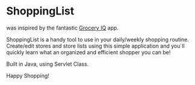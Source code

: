 # ShoppingList
was inspired by the fantastic <a href="www.groceryiq.com/">Grocery IQ</a> app. 
</p>
ShoppingList is a handy tool to use in your daily/weekly shopping routine. 
Create/edit stores and store lists using this simple application and you`ll quickly learn what an organized and efficient shopper you can be!</p>
<p>Built in Java, using Servlet Class.</p>
Happy Shopping!
